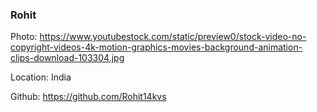### Rohit
Photo: https://www.youtubestock.com/static/preview0/stock-video-no-copyright-videos-4k-motion-graphics-movies-background-animation-clips-download-103304.jpg

Location: India

Github: https://github.com/Rohit14kvs
